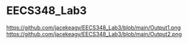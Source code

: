 # EECS348_Lab3
https://github.com/jacekeagy/EECS348_Lab3/blob/main/Output1.png
https://github.com/jacekeagy/EECS348_Lab3/blob/main/Output2.png
